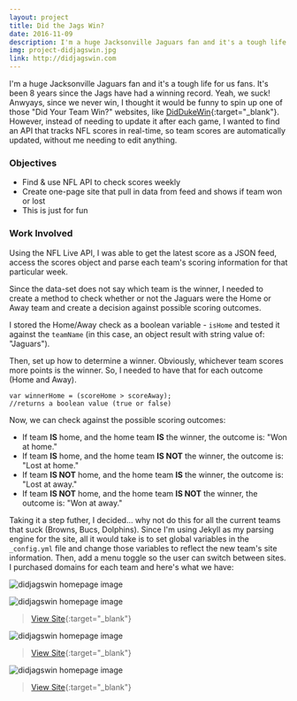 ```yaml
---
layout: project
title: Did the Jags Win?
date: 2016-11-09
description: I'm a huge Jacksonville Jaguars fan and it's a tough life for us fans. It's been 8 years since the Jags have had a winning record. Since we never win, I thought it would be funny to spin up one of those joke websites, "Did Your Team Win?
img: project-didjagswin.jpg
link: http://didjagswin.com
---
```


I'm a huge Jacksonville Jaguars fan and it's a tough life for us fans. It's been 8 years since the Jags have had a winning record. Yeah, we suck! Anwyays, since we never win, I thought it would be funny to spin up one of those "Did Your Team Win?" websites, like [DidDukeWin](https://www.diddukewin.com/){:target="_blank"}. However, instead of needing to update it after each game, I wanted to find an API that tracks NFL scores in real-time, so team scores are automatically updated, without me needing to edit anything.

### Objectives
* Find & use NFL API to check scores weekly
* Create one-page site that pull in data from feed and shows if team won or lost
* This is just for fun

### Work Involved
Using the NFL Live API, I was able to get the latest score as a JSON feed, access the scores object and parse each team's scoring information for that particular week.

Since the data-set does not say which team is the winner, I needed to create a method to check whether or not the Jaguars were the Home or Away team and create a decision against possible scoring outcomes. 

I stored the Home/Away check as a boolean variable - `isHome` and tested it against the `teamName` (in this case, an object result with string value of: "Jaguars").

Then, set up how to determine a winner. Obviously, whichever team scores more points is the winner. So, I needed to have that for each outcome (Home and Away).

~~~
var winnerHome = (scoreHome > scoreAway);
//returns a boolean value (true or false)
~~~
Now, we can check against the possible scoring outcomes:

* If team **IS** home, and the home team **IS** the winner, the outcome is: "Won at home."
* If team **IS** home, and the home team **IS NOT** the winner, the outcome is: "Lost at home."
* If team **IS NOT** home, and the home team **IS** the winner, the outcome is: "Lost at away."
* If team **IS NOT** home, and the home team **IS NOT** the winner, the outcome is: "Won at away."

Taking it a step futher, I decided... why not do this for all the current teams that suck (Browns, Bucs, Dolphins). Since I'm using Jekyll as my parsing engine for the site, all it would take is to set global variables in the `_config.yml` file and change those variables to reflect the new team's site information. Then, add a menu toggle so the user can switch between sites. I purchased domains for each team and here's what we have:

![didjagswin homepage image](/assets/project-didjagswin-home.png)

![didjagswin homepage image](/assets/project-didjagswin-bucs.png)
> [View Site](https://didbucsswin.com/){:target="_blank"}

![didjagswin homepage image](/assets/project-didjagswin-browns.png)
> [View Site](https://didbrownswin.com/){:target="_blank"}

![didjagswin homepage image](/assets/project-didjagswin-phins.png)
> [View Site](https://www.didphinswin.com/){:target="_blank"}